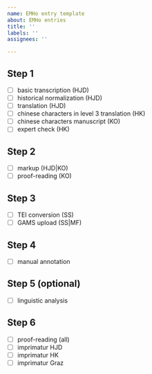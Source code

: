 ```yaml
---
name: EMHo entry template
about: EMHo entries
title: ''
labels: ''
assignees: ''

---
```


## Step 1
- [ ] basic transcription (HJD)
- [ ] historical normalization (HJD)
- [ ] translation (HJD)
- [ ] chinese characters in level 3 translation (HK)
- [ ] chinese characters manuscript (KO)
- [ ] expert check (HK)
## Step 2
- [ ] markup (HJD|KO)
- [ ] proof-reading (KO)

## Step 3
- [ ] TEI conversion (SS)
- [ ] GAMS upload (SS|MF)

## Step 4
- [ ] manual annotation

## Step 5 (optional)
- [ ] linguistic analysis

## Step 6
- [ ] proof-reading (all)
- [ ] imprimatur HJD
- [ ] imprimatur HK
- [ ] imprimatur Graz
